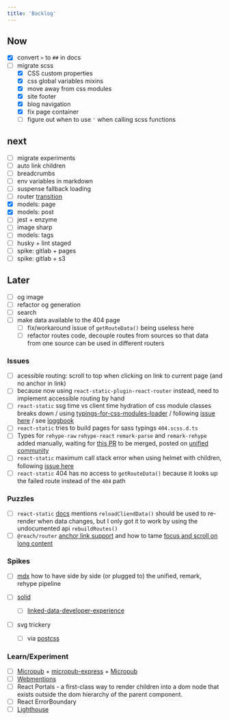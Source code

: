 ```yaml
---
title: 'Backlog'
---
```


## Now

- [x] convert `>` to `##` in docs
- [ ] migrate scss
  - [x] CSS custom properties
  - [x] css global variables mixins
  - [x] move away from css modules
  - [x] site footer
  - [x] blog navigation
  - [x] fix page container
  - [ ] figure out when to use `'` when calling scss functions

## next

- [ ] migrate experiments
- [ ] auto link children
- [ ] breadcrumbs
- [ ] env variables in markdown
- [ ] suspense fallback loading
- [ ] router [transition](https://reach.tech/router/example/animation)
- [x] models: page
- [x] models: post
- [ ] jest + enzyme
- [ ] image sharp
- [ ] models: tags
- [ ] husky + lint staged
- [ ] spike: gitlab + pages
- [ ] spike: gitlab + s3

## Later

- [ ] og image
- [ ] refactor og generation
- [ ] search
- [ ] make data available to the 404 page
  - [ ] fix/workaround issue of `getRouteData()` being useless here
  - [ ] refactor routes code, decouple routes from sources so that data from one source can be used in different routers

### Issues

- [ ] acessible routing: scroll to top when clicking on link to current page (and no anchor in link)
- [ ] because now using `react-static-plugin-react-router` instead, need to implement accessible routing by hand
- [ ] `react-static` ssg time vs client time hydration of css module classes breaks down
      / using [typings-for-css-modules-loader](https://github.com/Jimdo/typings-for-css-modules-loader)
      / following [issue here](https://github.com/nozzle/react-static/issues/984)
      / see [loggbook](./logbook-accepted.md)
- [ ] `react-static` tries to build pages for sass typings `404.scss.d.ts`
- [ ] Types for `rehype-raw` `rehype-react` `remark-parse` and `remark-rehype` added manually, waiting for [this PR](https://github.com/remarkjs/remark/pull/383) to be merged, posted on [unified community](https://spectrum.chat/unified/type-definitions/missing-typings-across-plugin-community~49ee93c0-23bf-49f3-9706-2468b0760564)
- [ ] `react-static` maximum call stack error when using helmet with children, following [issue here](https://github.com/nozzle/react-static/issues/1119)
- [ ] `react-static` 404 has no access to `getRouteData()` because it looks up the failed route instead of the `404` path

### Puzzles

- [ ] `react-static` [docs](https://github.com/nozzle/react-static/blob/master/docs/api.md#reloadClientData) mentions `reloadCliendData()` should be used to re-render when data changes, but I only got it to work by using the undocumented api `rebuildRoutes()`
- [ ] `@reach/router` [anchor link support](https://github.com/reach/router/issues/235) and how to tame [focus and scroll on long content](https://github.com/reach/router/issues/62)

### Spikes

- [ ] [mdx](https://mdxjs.com/advanced/typescript) how to have side by side (or plugged to) the unified, remark, rehype pipeline

- [ ] [solid](https://solid.inrupt.com/)

  - [ ] [linked-data-developer-experience](https://ruben.verborgh.org/blog/2018/12/28/designing-a-linked-data-developer-experience/)

- [ ] svg trickery
  - [ ] via [postcss](https://github.com/jonathantneal/postcss-write-svg)

### Learn/Experiment

- [ ] [Micropub](https://indieweb.org/Micropub) + [micropub-express](https://github.com/voxpelli/node-micropub-express) + [Micropub](https://micropub.rocks/)
- [ ] [Webmentions](https://webmention.io/)
- [ ] React Portals - a first-class way to render children into a dom node
      that exists outside the dom hierarchy of the parent component.
- [ ] React ErrorBoundary
- [ ] [Lighthouse](https://developers.google.com/web/tools/lighthouse/)
